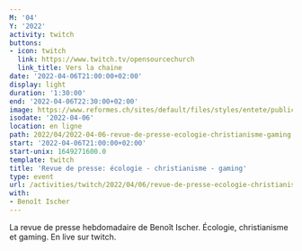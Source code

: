 ```yaml
---
M: '04'
Y: '2022'
activity: twitch
buttons:
- icon: twitch
  link: https://www.twitch.tv/opensourcechurch
  link_title: Vers la chaine
date: '2022-04-06T21:00:00+02:00'
display: light
duration: '1:30:00'
end: '2022-04-06T22:30:00+02:00'
image: https://www.reformes.ch/sites/default/files/styles/entete/public/data/images/comm/257/Beno%C3%AEt%20Ischer.jpg
isodate: '2022-04-06'
location: en ligne
path: 2022/04/2022-04-06-revue-de-presse-ecologie-christianisme-gaming.md
start: '2022-04-06T21:00:00+02:00'
start-unix: 1649271600.0
template: twitch
title: 'Revue de presse: écologie - christianisme - gaming'
type: event
url: /activities/twitch/2022/04/06/revue-de-presse-ecologie-christianisme-gaming
with:
- Benoît Ischer
---
```

La revue de presse hebdomadaire de Benoît Ischer. Écologie, christianisme et gaming. En live sur twitch.